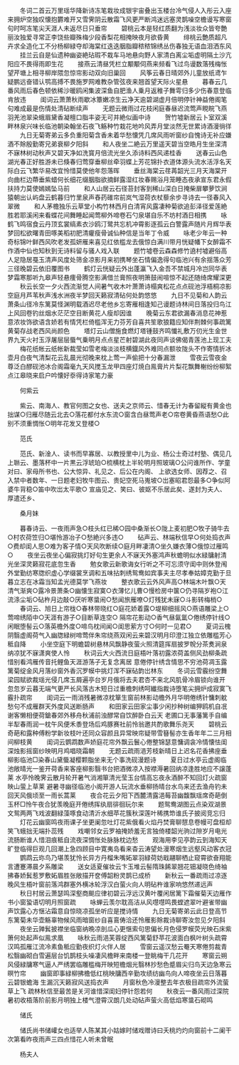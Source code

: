 <!-- { "loadSidebar": true } -->
　　冬词二首云万里瑶华降新诗冻笔栽妆成银宇宙叠出玉楼台冷气侵人入彤云入座来拥炉空独叹懐抱欝难开又雪霁阴云散霜飞风更严断鸿迷远塞灵鹊噪空檐谩写寒窗句时呵冻笔尖天涯人未返尽日只垂帘
　　碧桃云本是轻红质翻为浅淡妆众皆夸艶丽汝独爱寻常正李饶些瓣殊梅少段香梨花相掩映夜月欲昏黄
　　绯桃云艶质超凡卉求全造化工不分杨柳緑夺却海棠红迭迭胭脂瓣秾秾锦绣丛伤春独无语血泪洒东风
　　挂兰云自是仙遗种幽姿絶玷瑕不栽车马地悬向野人家清白离尘垢虚明隔土沙亢阳应不畏得雨即生花
　　接燕云清昼凭栏立颙颙伺燕来频看飞过鸟谩数落残梅怅望芹塘上相寻柳岸隈忽惊帘影动双向旧巢回
　　风筝云春日晴郊外儿童放纸鸢乍疑鹏远奋错认鹗高搏不畏施罗网难教杂管弦夜来翘首望天际火星悬
　　暮春云几番风雨后春色顿依稀沙暖鸥闲集波深鱼自肥渔人乗月返稚子舞雩归多少伤春意登临肯放违
　　闺词云萧萧秋雨歇冰簟嫩凉生云净天逾碧湖虚月倍明停针神益倦阁笔句难成最是伤情处清砧断续声
　　无题云微雨过花枝闲庭春昼迟流莺声睍睆飞燕羽羌池翠染蛾眉黛香凝檀口脂丰姿无可并絶似画中诗
　　贺竹墟新居云卜室双溪畔林泉兴味长临池朝染翰坐石夜飞觞种竹栽花地吟风弄月堂淡然无世累诗酒漫徜徉
　　九日无菊寄弟云多负重阳菊含香未着华愁懐凭几席风雨听窗纱自愧诗无补应嫌酒不賖殷勤寄兄弟衰柳夕阳斜
　　和人夜坐二絶云万里遥天碧当空皓月生坐深清不寐林树动秋声又碧天净如洗寳月倍流光坐久添诗料西风递桂香
　　送春云山色湖光春正好胜游未已倏春归莺穿垂柳丝牵羽蝶上芳花锦扑衣道体源头流水活浮名天际白云飞繁华易改宜怜惜莫使他年怨落晖
　　垂丝海棠云荏苒韶光三月天海棠开向曲栏边蔕垂紫蜡何长细花缀胭脂欲摘鲜露湿红妆春赐浴月笼睡态夜承宣东君永假扶持力莫使嫣嫣坠马前
　　和人山居云石径苔封客到稀山深白日掩柴扉攀萝饮涧猿朝出认屿盘云鹤暮归竹里泉声舂药碓帘前岚气湿荷衣杖藜余步寻诗去一径春风入翠微
　　和人茅檐独乐云草堂小构竹林西月白清宵风露凄种菊欲追彭泽径爱莲絶胜若耶溪闲来看蝶花间舞睡起闻莺柳外啼卷石勺泉堪自乐不坊村酒日相携
　　咏鹤飞鸣宿食云丹顶玄裳缟素衣沙鸥汀鹭共忘机冲霄影逐孤云白警露声随片月辉华表梦回松欲曙青田啄美稻初肥清癯瘦骨诚仙种信是当年丁令威
　　咏老少年云一种奇标锦叶鲜西风吹老发孤妍雁来喜见红依槛龙去俄惊白满川带月恍疑幡下女醉霜不作酒中仙也知秋到无诗料留与骚人戏入联
　　题竹墟卷云森森修竹遶村墟避俗高人足隐居戞玉清声风度处筛金凉影月来初携琴坐石情偏逸得句临池兴有余揺落众芳三径晚碧云依旧覆图书
　　鹤灯云恍疑云外出蓬瀛飞入金吾不禁城月冷岂同华表梦霜寒那听九皋声轻悬痩骨腾空影满借兰膏照夜明箫鼓闹喧惊不起还随绮席耀深更
　　秋云长空一夕火西流渐觉人间暑气收木叶萧萧诗榻爽松花点点砚池浮梧桐凉影空庭月芦苇秋声浅水洲夜半梦回天籁寂清砧何处韵悠悠
　　九日不见菊和人韵云萧条山径冷东篱莫怪渊明载酒迟尽老他乡忘寄雁相逢知己谩题诗林间日落投归鸟江上风回卷钓丝烟水茫茫空目断黄花人瘦却因谁
　　晚菊云东君欲漏春消息花神惹意浓妆饰欲语含娇若有情凭栏倚槛浑无力芬芳自喜共笙歌狼籍应知伴荆棘何事疏篱黄菊存战老西风尚颜色
　　塔灯云山僧施食燃灯塔锺鼓齐鸣懴礼敷万仞光生金世界九天火衬玉浮屠层层蜃气乗明月点点星芒射碧湖此夜同声谈佛偈青莲池上现工夫
　　梅花纸帐云纸帐新裁莹如雪老梅淡淡枝横鐡风外难同点额妆陇头不作寄情折冰壶月白夜气清梨花云乱晨光彻晚来枕上莺一声偷把十分春漏泄
　　雪夜云雪夜金尊泛白醪砚池冰合阁霜毫九天风搅玉龙甲四座灯焼白鳯膏片片梨花飘舞榭纷纷柳絮点江皋晓来启户吟懐好沗得诗家笔力豪

　　何紫云

　　紫云、南海人、教官何图之女也、送夫之京师云、惜春无计为春留縦有黄金也拙谋○归雁尽随云北去○落花都付水东流○窗含白昼莺声老○帘卷黄昏燕语愁○此别不须重惆怅○明年花发又登楼○

　　范氏

　　范氏、新淦人、读书而早寡居、以教授里中儿为业、杨公士奇过村塾、偶见几上聮云、墨落杯中一片黒云浮琥珀○梳横枕上半轮明月照玻璃○公问谁所作、学童对曰、家母所书也、公大惊异、礼见之、后公在内阁、  上欲选女师、因荐之、召入禁中者数年、一日题老妇牧牛图云、贵妃空死马嵬坡○岀塞昭君怨最多○争似阿婆牛背稳○笛中吹岀太平歌○  宣庙见之、笑曰、彼妪不乐居此矣、遂封为夫人、厚遣还乡、

　　桑月妹

　　暮春诗云、一夜雨声急○枝头红已稀○园中桑渐长○陇上麦初肥○牧子骑牛去○村农荷笠归○堪怜游冶子○愁絶兴多违○
　　砧声云、林端秋信早○何处捣衣声○费却闺人思○难为客子情○天风吹断续○庭月畔凄清○坐久嫌衣薄○俄惊过雁鸣○
　　夜坐云夜坐心偏寂挑灯好句生更余人不寐天外塞鸿声秋蟾明似水緑牗射清光坐深灵籁寂花底忽生香
　　勉女歌云新歌诲女行听之不可忘须守闺中则休登闱外堂勤纺寒牎织虚心学缀裳烹调和五味拈刺绣鸳鸯如宾事夫主尽孝奉姑嫜克勤于旦暮立志在冰霜当知孟光德莫学飞燕妆
　　整衣歌云云外风声高○林端木叶飘○天清气渐爽○露冷景萧条○幽懐生寂寞○衣薄忆儿曹○慢检房中箧○仍寻隔岁袍○江流涤尘垢○砧杵月边敲○厌听寒螀闹○愁闻旅雁嘹○灯残犹未寐○斗影转梅梢○
　　春词云、旭日上帘栊○春林带晓红○庭花娇着露○堤柳细摇风○燕语雕梁上○莺啼绣陌中○天涯有游子○目断草连空○  隔帘花影动○香气昼氤氲○倦绣停针线○闲眠堕髻云○落英檐外度○啼鸟枕间闻○闺思萦方寸○何时一见君○
　　夏词云槐阴翳虚阁荷气入幽牎緑树啼莺伴朱帘绕燕双闲云来碧汉明月印澄江独立依雕槛芳心秪自降
　　小坐空庭下明蟾碧树悬林风飘静夜萤火照清筵挥扇披罗帨分茶煑涧泉纳凉犹不寐潇爽使人怜
　　秋词云大火西流日庭梧叶落初露浓荷盖侧风劲柳条疏惜别看鸿雁传音托鲤鱼天涯游荡子无复念离居  意倦停针绣含情思不穷池荷凋玉露篱菊绽金风月落纱窗外香沉罗幙中挑灯浑不寐砧韵岀林东
　　冬词云雪霰纷空舞梁园赋欲裁瑶光侵几席玉屑遍亭台岁月俄将去夫君杏不来北风肌骨冷眉锁向谁开  忽忽岁云暮无端气更严长风落古木短日过重檐刺绣呵纎指裁诗堕笔尖拥炉成寂寞飞霰扑疏帘
　　闺词云一雨消残暑微凉枕箪生窗前林影动檐外月华明倦绣针慵刺躭愁句不成雁群天外度风送断肠声
　　和田家云田家尘事少闲抄种树编狎鸥机自冺谢客懒相便荷鎗春郊外移舟秋浦前浊醪常自饮醉卧白云天  老圃口无事藩篱手自编半犁春雨润一枕午风便禾黍登场后鸡豚赛社前怜翁邀共酌歌舞乐尧天
　　碧桃云奇葩和露种傅粉学新妆枝叶还同众容颜且异常映帘疑带雪簮髻亦生香年年二三月相间柳枝黄
　　闺词云鹦鹉数声娇庭花帘外飘云鬟心倦整锦瑟意慵调衾冷情懐怯闺深烛影摇窗纱映明月鸡唱晓霜朝
　　无题云疏雨浥芳枝新晴日上迟名花香拂座垂柳影临池□染春山黛蜃凝樱颗脂坐来无个事洗砚漫题诗
　　夏日过水亭云虚阁临池敞晴光一鉴开荷香来客座柳影翳书台把酒微凉入按襟溽暑回纳凉逢胜地应不譲蓬莱  水亭怜晚霁云散月轮开暑气消湘箪清光莹玉台情高忘夜永酒醉不知回灯火疏窗映山萤上草莱  避暑寻幽径临池小阁开游人玩流水垂柳扬晴台水鸟来还去渔舟钓未回天风俄顷至一雨长蒿莱
　　夜合花云夕阳下西麓清露浥莓苔幽馥飘瑶席奇葩倒玉杯□怜午夜合犹羡晚庭开倦绣挥纨扇徘徊玩尔来
　　题鸳鸯湖图云点染双湖景文鸳两两飞戏波翻緑藻啄食动清沂水细苹花簇秋深莲叶稀携笻谁氏子披阅竞忘归
　　灯花云幽窗鸣夜雨课子坐更阑忽吐灯花紫俄看火焰丹焚膏聊憇息卷幔可盘桓却笑飞蛾拙无端扑蕊残
　　戏嘲邻女云罗袖掩娇羞无言独倚楼韶光驹过隙岁月电光流肠断谁人惜泪痕秪自流夜深惆怅处脉脉枕边愁
　　观海用李见亭韵云到海知天旷登临得巨观几回潮上急四顾目中寛夷岛看来杳云涛望处漫寒烟生远壑风动客衣冠
　　鹦鹉云珎鸟乃堪羡犹怜长异方丹榴朱嘴妬翠羽緑荷妨戢翮聊栖止窥霄欲奋翔能言遭蹇滞晨夕系雕梁
　　送女适夏催妆云卞玉堆云髻隋珠餙翠翘花钿凝晓色绮袖拂春娇鬂惹罗敷妬眉胜张敞描开奁傅韶粉灵鹊已成桥
　　新秋云一番疏雨过凉逐晚风生梧叶窗前落鸿群塞外横冰轮浮汉白萤火向人明砧杵谁家响悠然递远声
　　秋日村居云萧瑟鸣深壑商颷应律初碧云浮远汉黄叶覆闲居篱下霜催菊天边雁作书小窗蛩语切明月照窗疏
　　咏蝉云羡尔耽高洁从风嚖嚖鸣畏螳遮翠叶避雀带幽声饮露心方惬沾霜意自惊晓凉孤坐听应是搅诗情
　　九日无菊寄弟云此日登高节东篱菊未华壶觞辜物候风雨暗窗纱自喜鵉俦洽还怜雁影賖裁诗聊寄汝忽见夕阳斜
　　夜坐云亸鬂披襟坐临窗纳晩凉剖瓜心更惬索句思偏长月色侵罗幙荧光映石床紫箫何处起声似鳯求凰
　　咏秋云雨浥芙蓉绽西风篱菊舒苹花波面白枫叶树头疏霄汉鸣孤雁江流冷素鱼秪应勤夜织灯火伴人居
　　雪窗云遥汉愁云罨天寒倦剪裁青松翳幽砌白雪遍层台饥鹊枝头噪凄风檐畔来南楼一登眺梅干几花开
　　寒窗云朔风侵緑牗寒气逼人严绣罢临雕槛梅开映短檐烟光翳林抄愁色蹙眉尖归鸟天边急寒云暝竹帘
　　幽窗即事緑柳拂檐低红桃映牗西辛勤攻绩纺幽鸟向人啼夜坐云日落暮云碧银蟾海  生漏沉天籁寂风送捣衣声
　　月窗秋色冷漫整去年衣极目疏帘外流萤草上飞  疏林秋信至最苦是关河谁惜深闺妇停针怨若何
　　秋夜云一番风雨过深院暑初收梧落阶前影月明独上楼气澄霄汉朗几处动砧声萤火高低焰寒螀石砌鸣

　　储氏

　　储氏尚书储巏女也适举人陈某其小姑嫁时储戏赠诗曰夭桃灼灼向窗前十二阑干次第看昨夜雨声三四点惜花人听未曾眠

　　杨夫人

